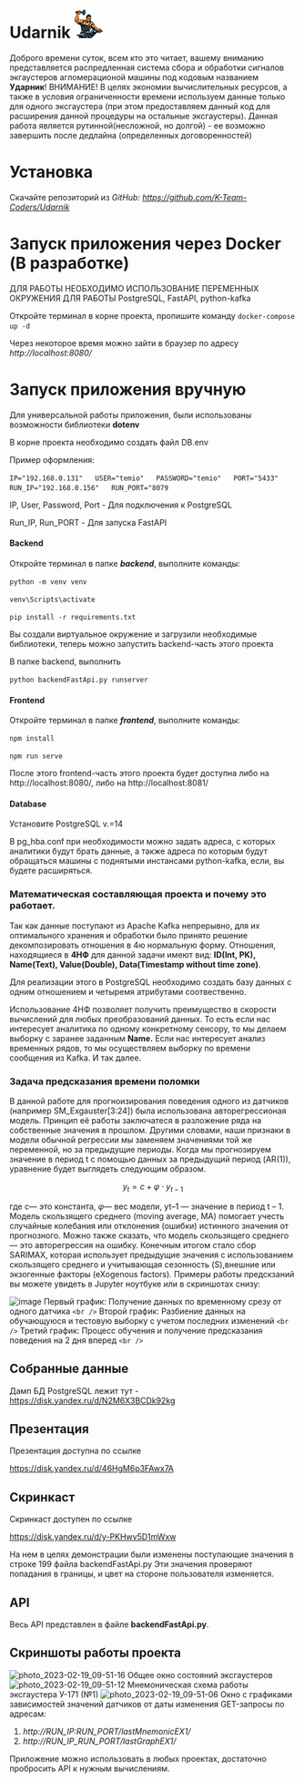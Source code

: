 # Udarnik ![Логотип проекта](/frontend/Udarnik.png)

Доброго времени суток, всем кто это читает, вашему вниманию представляется распредленная система сбора и обработки сигналов экгаустеров агломерационой машины под кодовым названием  **Ударник**!
ВНИМАНИЕ! В целях экономии вычислительных ресурсов, а также в условия ограниченности времени используем данные только для одного эксгаустера (при этом предоставляем данный код для расширения данной процедуры на остальные эксгаустеры). Данная работа является рутинной(несложной, но долгой) - ее возможно завершить после дедлайна (определенных договоренностей)

# Установка

Скачайте репозиторий из
*GitHub: https://github.com/K-Team-Coders/Udarnik*

# Запуск приложения через Docker (В разработке)

ДЛЯ РАБОТЫ НЕОБХОДИМО ИСПОЛЬЗОВАНИЕ ПЕРЕМЕННЫХ ОКРУЖЕНИЯ ДЛЯ РАБОТЫ PostgreSQL, FastAPI, python-kafka

Откройте терминал в корне проекта, пропишите команду `docker-compose up -d`

Через некоторое время можно зайти в браузер по адресу *http://localhost:8080/*

# Запуск приложения вручную

Для универсальной работы приложения, были использованы возможности библиотеки **dotenv**

В корне проекта необходимо создать файл DB.env

Пример оформления:

`IP="192.168.0.131"   USER="temio"   PASSWORD="temio"   PORT="5433"   RUN_IP="192.168.0.156"   RUN_PORT="8079`

IP, User, Password, Port - Для подключения к PostgreSQL

Run_IP, Run_PORT - Для запуска FastAPI

#### Backend

Откройте терминал в папке ***backend***, выполните команды:

`python -m venv venv`

`venv\Scripts\activate`

`pip install -r requirements.txt`

Вы создали виртуальное окружение и загрузили необходимые библиотеки, теперь можно запустить backend-часть этого проекта

В папке backend, выполнить

`python backendFastApi.py runserver`

#### Frontend

Откройте терминал в папке ***frontend***, выполните команды:

`npm install`

`npm run serve`

После этого frontend-часть этого проекта будет доступна либо на http://localhost:8080/, либо на http://localhost:8081/

#### Database

Установите PostgreSQL v.=14

В pg_hba.conf при необходимости можно задать адреса, с которых аналитики будут брать данные, а также адреса по которым будут обращаться машины с поднятыми инстансами python-kafka, если, вы будете расширяться.

### Математическая составляющая проекта и почему это работает.

Так как данные поступают из Apache Kafka непрерывно, для их оптимального хранения и обработки было принято решение декомпозировать отношения в 4ю нормальную форму. Отношения, находящиеся в **4НФ** для данной задачи имеют вид:
**ID(Int, PK), Name(Text), Value(Double), Data(Timestamp without time zone)**.

Для реализации этого в PostgreSQL необходимо создать базу данных с одним отношением и четыремя атрибутами соотвественно.

Использование 4НФ позволяет получить преимущество в скорости вычислений для любых преобразований данных. То есть если нас интересует аналитика по одному конкретному сенсору, то мы делаем выборку с заранее заданным **Name.**
Если нас интересует анализ временных рядов, то мы осуществляем выборку по времени сообщения из Kafka.
И так далее.

### Задача предсказания времени поломки

В данной работе для прогноизирования поведения одного из датчиков (например SM_Exgauster[3:24]) была использована авторегрессионая модель. Принцип её работы заключатеся в разложение ряда на собственные значения в прошлом. Другими словами, наши признаки в модели обычной регрессии мы заменяем значениями той же переменной, но за предыдущие периоды.
Когда мы прогнозируем значение в период t с помощью данных за предыдущий период (AR(1)), уравнение будет выглядеть следующим образом.

$$
y_t = c + \varphi  \cdot y_{t-1}
$$

где c— это константа, $\varphi$— вес модели, yt–1 — значение в период t – 1.
Модель скользящего среднего (moving average, MA) помогает учесть случайные колебания или отклонения (ошибки) истинного значения от прогнозного. Можно также сказать, что модель скользящего среднего — это авторегрессия на ошибку. Конечным итогом стало сбор SARIMAX, которая использует предыдущие значения с использованием скользящего среднего и учитывающая сезонность (S),внешние или экзогенные факторы (eXogenous factors).
Примеры работы предскзаний вы можете увидеть в Jupyter ноутбуке или в скриншотах снизу:

![image](https://user-images.githubusercontent.com/80591614/219932750-3066a9c0-c38a-40ee-a9be-00aafe80f14c.png)
Первый график: Получение данных по временному срезу от одного датчика `<br />`
Второй график: Разбиение данных на обучающуюся и тестовую выборку с учетом последних изменений `<br />`
Третий график: Процесс обучения и получение предсказания поведения на 2 дня вперед `<br />`

## Собранные данные

Дамп БД PostgreSQL лежит тут - https://disk.yandex.ru/d/N2M6X3BCDk92kg

## Презентация

Презентация доступна по ссылке

https://disk.yandex.ru/d/46HgM6p3FAwx7A

## Скринкаст

Скринкаст доступен по ссылке

https://disk.yandex.ru/d/y-PKHwv5D1mWxw

На нем в целях демонстрации были изменены поступающие значения в строке 199 файла backendFastApi.py
Эти значения проверяют попадания в границы, и цвет на стороне пользователя изменяется.

## API

Весь API представлен в файле **backendFastApi.py**.
## Скриншоты работы проекта
![photo_2023-02-19_09-51-16](https://user-images.githubusercontent.com/74972003/219933519-9069e30e-9aef-4ad4-b5a1-6c25eacb9970.jpg)
Общее окно состояний эксгаустеров 
![photo_2023-02-19_09-51-12](https://user-images.githubusercontent.com/74972003/219933524-e6acea57-6022-414d-8c62-c695f4381328.jpg)
Мнемоническая схема работы эксгаустера У-171 (№1) 
![photo_2023-02-19_09-51-06](https://user-images.githubusercontent.com/74972003/219933528-da6fdf3e-ed2b-498a-abd7-fa4fd025aa80.jpg)
Окно с графиками зависимостей значений датчиков от даты изменения
GET-запросы по адресам:

1) *http://RUN_IP:RUN_PORT/lastMnemonicEX1/*
2) *http://RUN_IP_RUN_PORT/lastGraphEX1/*

Приложение можно использовать в любых проектах, достаточно пробросить API к нужным вычислениям.
